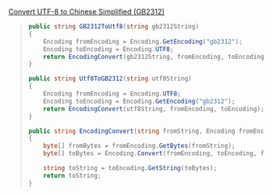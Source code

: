 [Convert UTF-8 to Chinese Simplified (GB2312)](https://stackoverflow.com/questions/2855842/convert-utf-8-to-chinese-simplified-gb2312)

> ```csharp
> public string GB2312ToUtf8(string gb2312String)
> {
>     Encoding fromEncoding = Encoding.GetEncoding("gb2312");
>     Encoding toEncoding = Encoding.UTF8;
>     return EncodingConvert(gb2312String, fromEncoding, toEncoding);
> }
> 
> public string Utf8ToGB2312(string utf8String)
> {
>     Encoding fromEncoding = Encoding.UTF8;
>     Encoding toEncoding = Encoding.GetEncoding("gb2312");
>     return EncodingConvert(utf8String, fromEncoding, toEncoding);
> }
> 
> public string EncodingConvert(string fromString, Encoding fromEncoding, Encoding toEncoding)
> {            
>     byte[] fromBytes = fromEncoding.GetBytes(fromString);
>     byte[] toBytes = Encoding.Convert(fromEncoding, toEncoding, fromBytes);
> 
>     string toString = toEncoding.GetString(toBytes);
>     return toString;
> }
> ```

